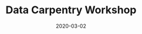 ---
title: Data Carpentry Workshop
date: 2020-03-02
end_date: 2020-03-03
instructors:
- Stephanie Thiede
- Zena Lapp
helpers:
- Matthew Flickinger
- Cynthia Zajac
- Dana King
- Tianyu Jiang
site: https://UMSWC.github.io/2020-03-02-umich-genomics
etherpad: http://pad.software-carpentry.org/2020-03-02-umich-genomics
eventbrite: 
material: Command Line, Programming in R
audience: 
---